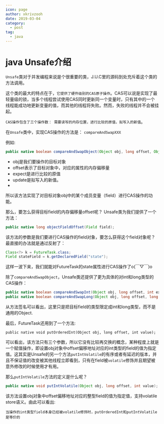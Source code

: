 ```yaml
---
icon: page
author: xkrivzooh
date: 2019-03-04
category:
  - post
tag:
  - java
---
```


# java Unsafe介绍

`Unsafe`类对于并发编程来说是个很重要的类，J.U.C里的源码到处充斥着这个类的方法调用。

这个类的最大的特点在于，`它提供了硬件级别的CAS原子操作`。CAS可以说是实现了最轻量级的锁，当多个线程尝试使用CAS同时更新同一个变量时，只有其中的一个线程能成功地更新变量的值，而其他的线程将失败。然而，失败的线程并不会被挂起。

`CAS操作包含了三个操作数： 需要读写的内存位置，进行比较的原值，拟写入的新值`。

在`Unsafe`类中，实现CAS操作的方法是： `compareAndSwapXXX`

例如:

```java
public native boolean compareAndSwapObject(Object obj, long offset, Object expect, Object update);
```

- obj是我们要操作的目标对象
- offset表示了目标对象中，对应的属性的内存偏移量
- expect是进行比较的原值
- update是拟写入的新值。
- 
所以该方法实现了对目标对象obj中的某个成员变量（field）进行CAS操作的功能。

那么，要怎么获得目标field的内存偏移量offset呢？ Unsafe类为我们提供了一个方法：

```java
public native long objectFieldOffset(Field field);
```

该方法的参数是我们要进行CAS操作的field对象，要怎么获得这个field对象呢？最直接的办法就是通过反射了：

```java
Class<?> k = FutureTask.class;
Field stateField = k.getDeclaredField("state");
```

这样一波下来，我们就能对FutureTask的state属性进行CAS操作了o(￣▽￣)o

除了`compareAndSwapObject`，Unsafe类还提供了更为具体的对int和long类型的CAS操作：

```java
public native boolean compareAndSwapInt(Object obj, long offset, int expect, int update);
public native boolean compareAndSwapLong(Object obj, long offset, long expect, long update);
```

从方法签名可以看出，这里只是把目标field的类型限定成int和long类型，而不是通用的Object.

最后，FutureTask还用到了一个方法:

```
public native void putOrderedInt(Object obj, long offset, int value);
```

可以看出，该方法只有三个参数，所以它没有比较再交换的概念，某种程度上就是一个赋值操作，即设置obj对象中offset偏移地址对应的int类型的field的值为指定值。这其实是Unsafe的另一个方法`putIntVolatile`的有序或者有延迟的版本，并且不保证值的改变被其他线程立即看到，只有在field被`volatile`修饰并且期望被意外修改的时候使用才有用。

那么`putIntVolatile`方法的定义是什么呢？

```java
public native void putIntVolatile(Object obj, long offset, int value);
```

该方法设置obj对象中offset偏移地址对应的整型field的值为指定值，支持volatile store语义。由此可以看出:

`当操作的int类型field本身已经被volatile修饰时，putOrderedInt和putIntVolatile是等价的`





